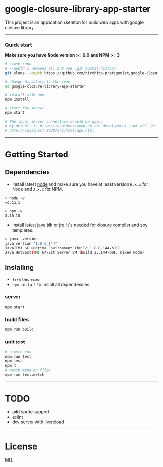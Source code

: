 # google-closure-library-app-starter
This project is an application skeleton for build web apps with google closure library.

___

### Quick start
**Make sure you have Node version >= 6.0 and NPM >= 3**

```bash
# clone repo
# --depth 1 removes all but one .git commit history
git clone --depth https://github.com/hirohito-protagonist/google-closure-library-app-starter.git

# change directory to the repo
cd google-closure-library-app-starter

# install with npm
npm install

# start the server
npm start

# The local server connection should be open. 
# By default is http://localhost:8080 so the development link will be 
# http://localhost:8080/src/html/app.html
```

___

# Getting Started
## Dependencies
* Install latest [node](https://nodejs.org/en/) and make sure you have at least version `6.x.x` for Node and `3.x.x` for NPM.
```bash
> node -v
v6.11.1

> npm -v
3.10.10
```
* Install latest [java](http://www.oracle.com/technetwork/java/javase/downloads/index.html) jdk or jre. It's needed for closure compiler and soy templates.
```bash
> java -version
java version "1.8.0_144"
Java(TM) SE Runtime Environment (build 1.8.0_144-b01)
Java HotSpot(TM) 64-Bit Server VM (build 25.144-b01, mixed mode)
```

## Installing
* `fork` this repo
* `npm install` to install all dependencies

### server
```bash
npm start
```

### build files
```bash
npm run build
```
### unit test
```bash
# single run
npm run test
npm test
npm t
# watch mode on files
npm run test:watch
```
___

# TODO
* add sprite support
* eslint
* dev server with livereload

___

# License
 [MIT](/LICENSE)
